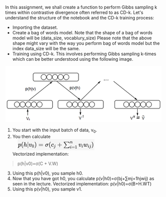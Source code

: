 In this assignment, we shall create a function to perform Gibbs sampling k times within contrastive divergence often referred to as CD-k. Let's understand the structure of the notebook and the CD-k training process:

* Importing the dataset.
* Create a bag of words model.
Note that the shape of a bag of words model will be (data_size, vocablury_size)
Please note that the above shape might vary with the way you perform bag of words model but the index data_size will be the same.
* Training using CD-k. This involves performing Gibbs sampling k-times which can be better understood using the following image.

![](Contrastive-Divergence.png)


1. You start with the input batch of data, v<sub>0</sub>. 
2. You then calculate <br>
&nbsp;&nbsp;&nbsp;&nbsp;<img src="CD-phv0-calc.png" width="247" height="36"><br> Vectorized implementation: <br> 
> p(h|v0)=σ(C + V.W)
3. Using this p(h|v0), you sample h0.
4. Now that you have got h0, you calculate p(v|h0)=σ(bj+∑mj=1hjwij) as seen in the lecture.
Vectorized implementation: p(v|h0)=σ(B+H.WT)
5. Using this p(v|h0), you sample v1.
